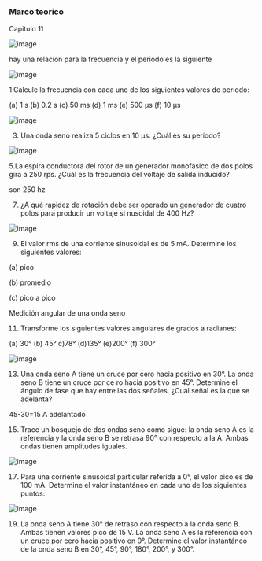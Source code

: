 ### Marco teorico 

Capitulo 11

![image](https://user-images.githubusercontent.com/116814386/210661412-0185d1ed-d357-432b-be5a-d1ec4e4f83b1.png)

hay una relacion para la frecuencia y el periodo es la siguiente

![image](https://user-images.githubusercontent.com/116814386/210662998-c2397371-b5f4-40f2-82fd-031f8cd9ad99.png)


1.Calcule la frecuencia con cada uno de los siguientes valores de periodo: 

(a) 1 s (b) 0.2 s (c) 50 ms (d) 1 ms (e) 500 µs (f) 10 µs

![image](https://user-images.githubusercontent.com/116814386/210662931-b51941a0-2774-4d1d-b2dd-79752497c678.png)

3.	Una onda seno realiza 5 ciclos en 10 µs. ¿Cuál es su periodo?

![image](https://user-images.githubusercontent.com/116814386/210663667-d54deed7-e3a5-4b40-a873-d1fa3f5ea01d.png)

5.La espira conductora del rotor de un generador monofásico de dos polos gira a 250 rps. ¿Cuál es la frecuencia del voltaje de salida inducido?

son 250 hz

7.	¿A qué rapidez de rotación debe ser operado un generador de cuatro polos para producir un voltaje si nusoidal de 400 Hz?

![image](https://user-images.githubusercontent.com/116814386/210664095-c95f28ba-3341-43bb-a266-f19cc7f3bd2b.png)

9. El valor rms de una corriente sinusoidal es de 5 mA. Determine los siguientes valores:

(a) pico 

(b) promedio 

(c) pico a pico

Medición angular de una onda seno 

11. Transforme los siguientes valores angulares de grados a radianes:

(a) 30° (b) 45° c)78° (d)135° (e)200° (f) 300°

![image](https://user-images.githubusercontent.com/116814386/210675100-6e418022-0019-4da0-ab56-8e414815b475.png)

13. Una onda seno A tiene un cruce por cero hacia positivo en 30°. La onda seno B tiene un cruce por ce ro hacia positivo en 45°. Determine el ángulo de fase que hay entre las dos señales. ¿Cuál señal es la que se adelanta?

45-30=15  A adelantado

15. Trace un bosquejo de dos ondas seno como sigue: la onda seno A es la referencia y la onda seno B se retrasa 90° con respecto a la A. Ambas ondas tienen amplitudes iguales.

![image](https://user-images.githubusercontent.com/116814386/210675654-47ad17ad-eefe-4561-9738-731e59f12f91.png)

17. Para una corriente sinusoidal particular referida a 0°, el valor pico es de 100 mA. Determine el valor instantáneo en cada uno de los siguientes puntos:

![image](https://user-images.githubusercontent.com/116814386/210676606-79ba1943-f4aa-47c5-8c7b-22e6a16372fd.png)

19. La onda seno A tiene 30° de retraso con respecto a la onda seno B. Ambas tienen valores pico de 15 V. La onda seno A es la referencia con un cruce por cero hacia positivo en 0°. Determine el valor instantáneo de la onda seno B en 30°, 45°, 90°, 180°, 200°, y 300°.
